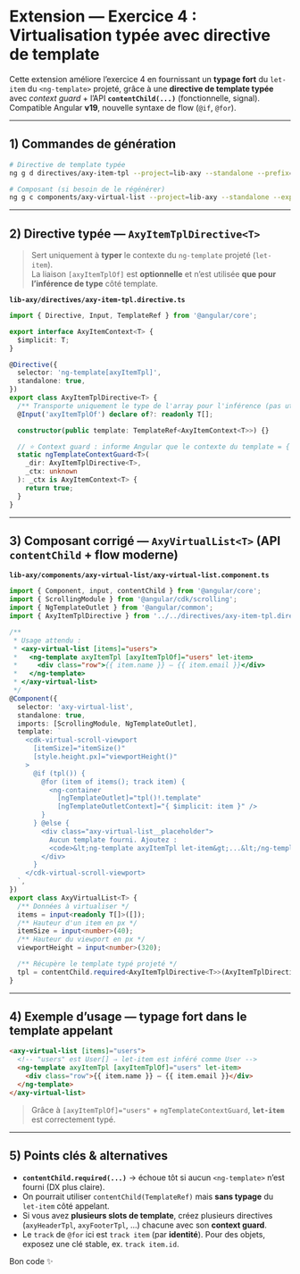 # Extension — Exercice 4 : Virtualisation **typée** avec directive de template

Cette extension améliore l’exercice 4 en fournissant un **typage fort** du `let-item` du `<ng-template>` projeté,
grâce à une **directive de template typée** avec *context guard* + l’API **`contentChild(...)`** (fonctionnelle, signal).  
Compatible Angular **v19**, nouvelle syntaxe de flow (`@if`, `@for`).

---

## 1) Commandes de génération

```bash
# Directive de template typée
ng g d directives/axy-item-tpl --project=lib-axy --standalone --prefix=axy

# Composant (si besoin de le régénérer)
ng g c components/axy-virtual-list --project=lib-axy --standalone --export --prefix=axy
```

---

## 2) Directive typée — `AxyItemTplDirective<T>`

> Sert uniquement à **typer** le contexte du `ng-template` projeté (`let-item`).  
> La liaison `[axyItemTplOf]` est **optionnelle** et n’est utilisée **que pour l’inférence de type** côté template.

**`lib-axy/directives/axy-item-tpl.directive.ts`**
```ts
import { Directive, Input, TemplateRef } from '@angular/core';

export interface AxyItemContext<T> {
  $implicit: T;
}

@Directive({
  selector: 'ng-template[axyItemTpl]',
  standalone: true,
})
export class AxyItemTplDirective<T> {
  /** Transporte uniquement le type de l'array pour l'inférence (pas utilisé à l'exécution). */
  @Input('axyItemTplOf') declare of?: readonly T[];

  constructor(public template: TemplateRef<AxyItemContext<T>>) {}

  // ⭐ Context guard : informe Angular que le contexte du template = { $implicit: T }
  static ngTemplateContextGuard<T>(
    _dir: AxyItemTplDirective<T>,
    _ctx: unknown
  ): _ctx is AxyItemContext<T> {
    return true;
  }
}
```

---

## 3) Composant corrigé — `AxyVirtualList<T>` (API `contentChild` + flow moderne)

**`lib-axy/components/axy-virtual-list/axy-virtual-list.component.ts`**
```ts
import { Component, input, contentChild } from '@angular/core';
import { ScrollingModule } from '@angular/cdk/scrolling';
import { NgTemplateOutlet } from '@angular/common';
import { AxyItemTplDirective } from '../../directives/axy-item-tpl.directive';

/**
 * Usage attendu :
 * <axy-virtual-list [items]="users">
 *   <ng-template axyItemTpl [axyItemTplOf]="users" let-item>
 *     <div class="row">{{ item.name }} – {{ item.email }}</div>
 *   </ng-template>
 * </axy-virtual-list>
 */
@Component({
  selector: 'axy-virtual-list',
  standalone: true,
  imports: [ScrollingModule, NgTemplateOutlet],
  template: `
    <cdk-virtual-scroll-viewport
      [itemSize]="itemSize()"
      [style.height.px]="viewportHeight()"
    >
      @if (tpl()) {
        @for (item of items(); track item) {
          <ng-container
            [ngTemplateOutlet]="tpl()!.template"
            [ngTemplateOutletContext]="{ $implicit: item }" />
        }
      } @else {
        <div class="axy-virtual-list__placeholder">
          Aucun template fourni. Ajoutez :
          <code>&lt;ng-template axyItemTpl let-item&gt;...&lt;/ng-template&gt;</code>
        </div>
      }
    </cdk-virtual-scroll-viewport>
  `,
})
export class AxyVirtualList<T> {
  /** Données à virtualiser */
  items = input<readonly T[]>([]);
  /** Hauteur d'un item en px */
  itemSize = input<number>(40);
  /** Hauteur du viewport en px */
  viewportHeight = input<number>(320);

  /** Récupère le template typé projeté */
  tpl = contentChild.required<AxyItemTplDirective<T>>(AxyItemTplDirective);
}
```

---

## 4) Exemple d’usage — **typage fort** dans le template appelant

```html
<axy-virtual-list [items]="users">
  <!-- "users" est User[] ⇒ let-item est inféré comme User -->
  <ng-template axyItemTpl [axyItemTplOf]="users" let-item>
    <div class="row">{{ item.name }} – {{ item.email }}</div>
  </ng-template>
</axy-virtual-list>
```

> Grâce à `[axyItemTplOf]="users"` + `ngTemplateContextGuard`, **`let-item`** est correctement typé.

---

## 5) Points clés & alternatives

- **`contentChild.required(...)`** → échoue tôt si aucun `<ng-template>` n’est fourni (DX plus claire).
- On pourrait utiliser `contentChild(TemplateRef)` mais **sans typage** du `let-item` côté appelant.
- Si vous avez **plusieurs slots de template**, créez plusieurs directives (`axyHeaderTpl`, `axyFooterTpl`, …) chacune avec son **context guard**.
- Le `track` de `@for` ici est `track item` (par **identité**). Pour des objets, exposez une clé stable, ex. `track item.id`.

Bon code ✨
